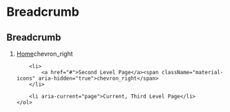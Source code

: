# Breadcrumb

<nav className="breadcrumb" aria-labelledby="system-breadcrumb">
    <h2 id="system-breadcrumb" className="visually-hidden">Breadcrumb</h2>
    <ol>        
        <li>
            <a href="#">Home</a><span className="material-icons" aria-hidden="true">chevron_right</span>
        </li>        
        
        <li>
            <a href="#">Second Level Page</a><span className="material-icons" aria-hidden="true">chevron_right</span>
        </li>        
        
        <li aria-current="page">Current, Third Level Page</li>        
    </ol>
</nav>
